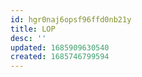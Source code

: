 ```yaml
---
id: hgr0naj6opsf96ffd0nb21y
title: LOP
desc: ''
updated: 1685909630540
created: 1685746799594
---
```

